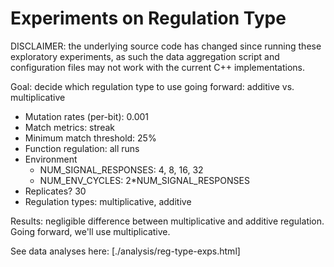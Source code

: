 # Experiments on Regulation Type

DISCLAIMER: the underlying source code has changed since running these exploratory experiments, as such
the data aggregation script and configuration files may not work with the current C++ implementations.

Goal: decide which regulation type to use going forward: additive vs. multiplicative

- Mutation rates (per-bit): 0.001
- Match metrics: streak
- Minimum match threshold: 25%
- Function regulation: all runs
- Environment
  - NUM_SIGNAL_RESPONSES: 4, 8, 16, 32
  - NUM_ENV_CYCLES: 2*NUM_SIGNAL_RESPONSES
- Replicates? 30
- Regulation types: multiplicative, additive

Results: negligible difference between multiplicative and additive regulation. Going forward, we'll
use multiplicative.

See data analyses here: [./analysis/reg-type-exps.html]